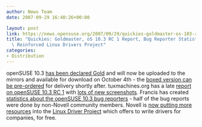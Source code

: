 ```yaml
---
author: News Team
date: 2007-09-29 16:40:26+00:00

layout: post
link: https://news.opensuse.org/2007/09/29/quickies-goldmaster-os-103-rc-1-report-bug-reporter-statistics-reinforced-linux-drivers-project/
title: "Quickies: Goldmaster, oS 10.3 RC 1 Report, Bug Reporter Statistics,\
  \ Reinforced Linux Drivers Project"
categories:
- Distribution
---
```


openSUSE 10.3 [has been declared Gold](http://andreasjaeger.blogspot.com/2007/09/opensuse-103-goldmaster.html) and will now be uploaded to the mirrors and available for download on October 4th - the [boxed version can be pre-ordered](http://en.opensuse.org/Buy_openSUSE) for delivery shortly after. tuxmachines.org has a late [report on openSUSE 10.3 RC 1](http://www.tuxmachines.org/node/20446) with [lots of new screenshots](http://www.tuxmachines.org/gallery/v/suse103r1/). Francis has created [statistics about the openSUSE 10.3 bug reporters](http://lists.opensuse.org/opensuse-factory/2007-09/msg00774.html) - half of the bug reports were done by non-Novell community members. Novell is [now putting more resources](http://www.kroah.com/log/linux/linux_driver_project_kickoff.html) into the [Linux Driver Project](http://www.linuxdriverproject.org/twiki/bin/view) which offers to write drivers for companies, for free.
